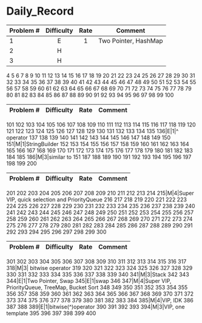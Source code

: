 # Daily_Record


Problem # | Difficulty | Rate | Comment
:-|:-:|:-:|:-:
1 | E | 1 | Two Pointer, HashMap
2 | H
3 | H
4
5
6
7
8
9
10
11
12
13
14
15
16
17
18
19
20
21
22
23
24
25
26
27
28
29
30
31
32
33
34
35
36
37
38
39
40
41
42
43
44
45
46
47
48
49
50
51
52
53
54
55
56
57
58
59
60
61
62
63
64
65
66
67
68
69
70
71
72
73
74
75
76
77
78
79
80
81
82
83
84
85
86
87
88
89
90
91
92
93
94
95
96
97
98
99
100



Problem # | Difficulty | Rate | Comment
:-|:-:|:-:|:-:
101
102
103
104
105
106
107
108
109
110
111
112
113
114
115
116
117
118
119
120
121
122
123
124
125
126
127
128
129
130
131
132
133
134
135
136|E|1|^ operator
137
138
139
140
141
142
143
144
145
146
147
148
149
150
151|M|1|StringBuilder
152
153
154
155
156
157
158
159
160
161
162
163
164
165
166
167
168
169
170
171
172
173
174
175
176
177
178
179
180
181
182
183
184
185
186|M|3|similar to 151
187
188
189
190
191
192
193
194
195
196
197
198
199
200

Problem # | Difficulty | Rate | Comment
:-|:-:|:-:|-:
201
202
203
204
205
206
207
208
209
210
211
212
213
214
215|M|4|Super VIP, quick selection and PriorityQueue
216
217
218
219
220
221
222
223
224
225
226
227
228
229
230
231
232
233
234
235
236
237
238
239
240
241
242
243
244
245
246
247
248
249
250
251
252
253
254
255
256
257
258
259
260
261
262
263
264
265
266
267
268
269
270
271
272
273
274
275
276
277
278
279
280
281
282
283
284
285
286
287
288
289
290
291
292
293
294
295
296
297
298
299
300


Problem # | Difficulty | Rate | Comment
:-|:-:|:-:|:-:
301
302
303
304
305
306
307
308
309
310
311
312
313
314
315
316
317
318|M|3| bitwise operator
319
320
321
322
323
324
325
326
327
328
329
330
331
332
333
334
335
336
337
338
339
340
341|M|3|Stack
342
343
344|E|1|Two Pointer, Swap
345|E|1|swap
346
347|M|4|Super VIP, PriorityQueue, TreeMap, Bucket Sort
348
349
350
351
352
353
354
355
356
357
358
359
360
361
362
363
364
365
366
367
368
369
370
371
372
373
374
375
376
377
378
379
380
381
382
383
384
385|M|4|VIP, IDK
386
387
388
389|E|1|bitwise(^)operator
390
391
392
393
394|M|3|VIP, one template
395
396
397
398
399
400

